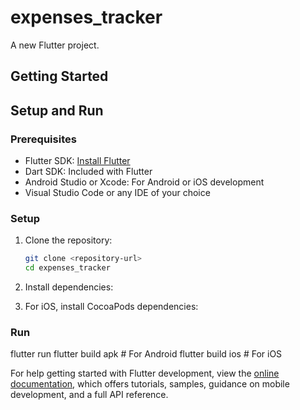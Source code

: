# expenses_tracker

A new Flutter project.

## Getting Started

## Setup and Run

### Prerequisites

- Flutter SDK: [Install Flutter](https://flutter.dev/docs/get-started/install)
- Dart SDK: Included with Flutter
- Android Studio or Xcode: For Android or iOS development
- Visual Studio Code or any IDE of your choice

### Setup

1. Clone the repository:
   ```sh
   git clone <repository-url>
   cd expenses_tracker

2. Install dependencies:

3. For iOS, install CocoaPods dependencies:

### Run
flutter run
flutter build apk   # For Android
flutter build ios   # For iOS

For help getting started with Flutter development, view the
[online documentation](https://docs.flutter.dev/), which offers tutorials,
samples, guidance on mobile development, and a full API reference.
